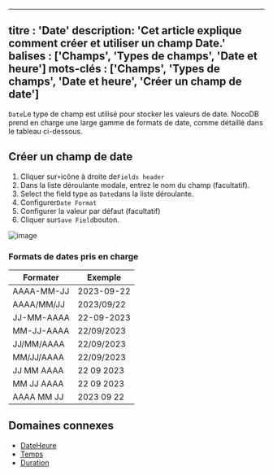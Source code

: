 ***

titre : 'Date'
description: 'Cet article explique comment créer et utiliser un champ Date.'
balises : \['Champs', 'Types de champs', 'Date et heure']
mots-clés : \['Champs', 'Types de champs', 'Date et heure', 'Créer un champ de date']
-------------------------------------------------------------------------------------

`Date`Le type de champ est utilisé pour stocker les valeurs de date. NocoDB prend en charge une large gamme de formats de date, comme détaillé dans le tableau ci-dessous.

## Créer un champ de date

1. Cliquer sur`+`icône à droite de`Fields header`
2. Dans la liste déroulante modale, entrez le nom du champ (facultatif).
3. Select the field type as `Date`dans la liste déroulante.
4. Configurer`Date Format`
5. Configurer la valeur par défaut (facultatif)
6. Cliquer sur`Save Field`bouton.

![image](/img/v2/fields/types/date.png)

### Formats de dates pris en charge

| Formater | Exemple |
|--------------|--------------|
| AAAA-MM-JJ | 2023-09-22 |
| AAAA/MM/JJ | 2023/09/22 |
| JJ-MM-AAAA | 22-09-2023 |
| MM-JJ-AAAA | 22/09/2023 |
| JJ/MM/AAAA | 22/09/2023 |
| MM/JJ/AAAA | 22/09/2023 |
| JJ MM AAAA | 22 09 2023 |
| MM JJ AAAA | 22 09 2023 |
| AAAA MM JJ | 2023 09 22 |

## Domaines connexes

* [DateHeure](010.date-time.md)
* [Temps](030.time.md)
* [Duration](040.duration.md)
